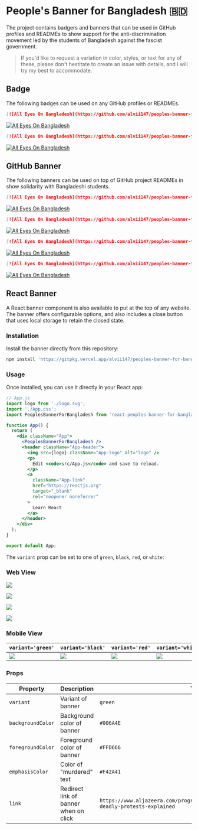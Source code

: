 # People's Banner for Bangladesh :bangladesh:

The project contains badgers and banners that can be used in GitHub profiles and READMEs to show support for the anti-discrimination movement led by the students of Bangladesh against the fascist government.

> If you'd like to request a variation in color, styles, or text for any of these, please don't hestitate to create an issue with details, and I will try my best to accommodate.

## Badge

The following badges can be used on any GitHub profiles or READMEs.

```md
[![All Eyes On Bangladesh](https://github.com/alvii147/peoples-banner-for-bangladesh/blob/main/badges/all-eyes-on-bangladesh-badge-red-green.svg)](https://www.aljazeera.com/program/newsfeed/2024/7/24/bangladeshs-deadly-protests-explained)
```

[![All Eyes On Bangladesh](https://github.com/alvii147/peoples-banner-for-bangladesh/blob/main/badges/all-eyes-on-bangladesh-badge-red-green.svg)](https://www.aljazeera.com/program/newsfeed/2024/7/24/bangladeshs-deadly-protests-explained)

```md
[![All Eyes On Bangladesh](https://github.com/alvii147/peoples-banner-for-bangladesh/blob/main/badges/all-eyes-on-bangladesh-badge-yellow-red.svg)](https://www.aljazeera.com/program/newsfeed/2024/7/24/bangladeshs-deadly-protests-explained)
```

[![All Eyes On Bangladesh](https://github.com/alvii147/peoples-banner-for-bangladesh/blob/main/badges/all-eyes-on-bangladesh-badge-yellow-red.svg)](https://www.aljazeera.com/program/newsfeed/2024/7/24/bangladeshs-deadly-protests-explained)

## GitHub Banner

The following banners can be used on top of GitHub project READMEs in show solidarity with Bangladeshi students.

```md
[![All Eyes On Bangladesh](https://github.com/alvii147/peoples-banner-for-bangladesh/blob/main/github/banner-black.svg)](https://www.aljazeera.com/program/newsfeed/2024/7/24/bangladeshs-deadly-protests-explained)
```

[![All Eyes On Bangladesh](https://github.com/alvii147/peoples-banner-for-bangladesh/blob/main/github/banner-black.svg)](https://www.aljazeera.com/program/newsfeed/2024/7/24/bangladeshs-deadly-protests-explained)

```md
[![All Eyes On Bangladesh](https://github.com/alvii147/peoples-banner-for-bangladesh/blob/main/github/banner-green.svg)](https://www.aljazeera.com/program/newsfeed/2024/7/24/bangladeshs-deadly-protests-explained)
```

[![All Eyes On Bangladesh](https://github.com/alvii147/peoples-banner-for-bangladesh/blob/main/github/banner-green.svg)](https://www.aljazeera.com/program/newsfeed/2024/7/24/bangladeshs-deadly-protests-explained)

```md
[![All Eyes On Bangladesh](https://github.com/alvii147/peoples-banner-for-bangladesh/blob/main/github/banner-red.svg)](https://www.aljazeera.com/program/newsfeed/2024/7/24/bangladeshs-deadly-protests-explained)
```

[![All Eyes On Bangladesh](https://github.com/alvii147/peoples-banner-for-bangladesh/blob/main/github/banner-red.svg)](https://www.aljazeera.com/program/newsfeed/2024/7/24/bangladeshs-deadly-protests-explained)

```md
[![All Eyes On Bangladesh](https://github.com/alvii147/peoples-banner-for-bangladesh/blob/main/github/banner-white.svg)](https://www.aljazeera.com/program/newsfeed/2024/7/24/bangladeshs-deadly-protests-explained)
```

[![All Eyes On Bangladesh](https://github.com/alvii147/peoples-banner-for-bangladesh/blob/main/github/banner-white.svg)](https://www.aljazeera.com/program/newsfeed/2024/7/24/bangladeshs-deadly-protests-explained)

## React Banner

A React banner component is also available to put at the top of any website. The banner offers configurable options, and also includes a close button that uses local storage to retain the closed state.

### Installation

Install the banner directly from this repository:

```bash
npm install 'https://gitpkg.vercel.app/alvii147/peoples-banner-for-bangladesh/react/react-peoples-banner-for-bangladesh?main'
```

### Usage

Once installed, you can use it directly in your React app:

```jsx
// App.js
import logo from './logo.svg';
import './App.css';
import PeoplesBannerForBangladesh from 'react-peoples-banner-for-bangladesh';

function App() {
  return (
    <div className="App">
      <PeoplesBannerForBangladesh />
      <header className="App-header">
        <img src={logo} className="App-logo" alt="logo" />
        <p>
          Edit <code>src/App.js</code> and save to reload.
        </p>
        <a
          className="App-link"
          href="https://reactjs.org"
          target="_blank"
          rel="noopener noreferrer"
        >
          Learn React
        </a>
      </header>
    </div>
  );
}

export default App;
```

The `variant` prop can be set to one of `green`, `black`, `red`, or `white`:

### Web View

![](docs/react-web-screenshot-green.png)

![](docs/react-web-screenshot-black.png)

![](docs/react-web-screenshot-red.png)

![](docs/react-web-screenshot-white.png)

### Mobile View

`variant='green'` | `variant='black'` | `variant='red'` | `variant='white'`
--- | --- | --- | ---
![](docs/react-mobile-screenshot-green.png) | ![](docs/react-mobile-screenshot-black.png) | ![](docs/react-mobile-screenshot-red.png) | ![](docs/react-mobile-screenshot-white.png)

### Props

Property | Description | Type | Default
--- | --- | --- | ---
`variant` | Variant of banner | `green`
`backgroundColor` | Background color of banner | `#006A4E`
`foregroundColor` | Foreground color of banner | `#FFD666`
`emphasisColor` | Color of "murdered" text | `#F42A41`
`link` | Redirect link of banner when on click | `https://www.aljazeera.com/program/newsfeed/2024/7/24/bangladeshs-deadly-protests-explained`
